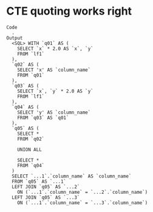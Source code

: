 # CTE quoting works right

    Code
      .
    Output
      <SQL> WITH `q01` AS (
        SELECT `x` * 2.0 AS `x`, `y`
        FROM `lf1`
      ),
      `q02` AS (
        SELECT 'x' AS `column_name`
        FROM `q01`
      ),
      `q03` AS (
        SELECT `x`, `y` * 2.0 AS `y`
        FROM `lf1`
      ),
      `q04` AS (
        SELECT 'y' AS `column_name`
        FROM `q03` AS `q01`
      ),
      `q05` AS (
        SELECT *
        FROM `q02`
      
        UNION ALL
      
        SELECT *
        FROM `q04`
      )
      SELECT `...1`.`column_name` AS `column_name`
      FROM `q05` AS `...1`
      LEFT JOIN `q05` AS `...2`
        ON (`...1`.`column_name` = `...2`.`column_name`)
      LEFT JOIN `q05` AS `...3`
        ON (`...1`.`column_name` = `...3`.`column_name`)

